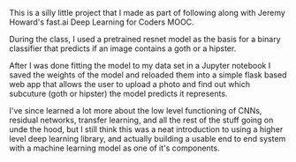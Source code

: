 This is a silly little project that I made as part of following along with Jeremy Howard's fast.ai Deep Learning for Coders MOOC. 

During the class, I used a pretrained resnet model as the basis for a binary classifier that predicts if an image contains a goth or a hipster. 

After I was done fitting the model to my data set in a Jupyter notebook I saved the weights of the model and reloaded them into a simple flask based web app that allows the user to upload a photo and find out which subcuture (goth or hipster) the model predicts it represents.

I've since learned a lot more about the low level functioning of CNNs, residual networks, transfer learning, and all the rest of the stuff going on unde the hood, but I still think this was a neat introduction to using a higher level deep learning library, and actually building a usable end to end system with a machine learning model as one of it's components. 
